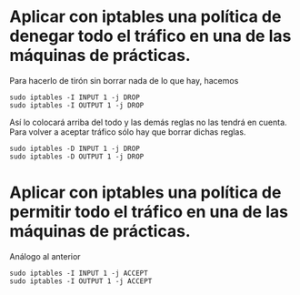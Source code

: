 # Aplicar con iptables una política de denegar todo el tráfico en una de las máquinas de prácticas.

Para hacerlo de tirón sin borrar nada de lo que hay, hacemos

```
sudo iptables -I INPUT 1 -j DROP
sudo iptables -I OUTPUT 1 -j DROP
```

Así lo colocará arriba del todo y las demás reglas no las tendrá en cuenta. Para volver a aceptar tráfico sólo hay que borrar dichas reglas.

```
sudo iptables -D INPUT 1 -j DROP
sudo iptables -D OUTPUT 1 -j DROP
```

# Aplicar con iptables una política de permitir todo el tráfico en una de las máquinas de prácticas.

Análogo al anterior

```
sudo iptables -I INPUT 1 -j ACCEPT
sudo iptables -I OUTPUT 1 -j ACCEPT
```

